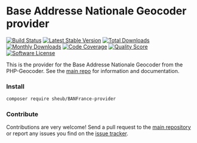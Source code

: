 # Base Addresse Nationale Geocoder provider
[![Build Status](https://travis-ci.org/sheub/BANFrance-provider.svg?branch=master)](https://travis-ci.org/sheub/BANFrance-provider)
[![Latest Stable Version](https://poser.pugx.org/sheub/BANFrance-provider/v/stable)](https://packagist.org/packages/sheub/BANFrance-provider)
[![Total Downloads](https://poser.pugx.org/sheub/BANFrance-provider/downloads)](https://packagist.org/packages/sheub/BANFrance-provider)
[![Monthly Downloads](https://poser.pugx.org/sheub/BANFrance-provider/d/monthly.png)](https://packagist.org/packages/sheub/BANFrance-provider)
[![Code Coverage](https://img.shields.io/scrutinizer/coverage/g/sheub/BANFrance-provider.svg?style=flat-square)](https://scrutinizer-ci.com/g/sheub/BANFrance-provider)
[![Quality Score](https://img.shields.io/scrutinizer/g/sheub/BANFrance-provider.svg?style=flat-square)](https://scrutinizer-ci.com/g/sheub/BANFrance-provider)
[![Software License](https://img.shields.io/badge/license-MIT-brightgreen.svg?style=flat-square)](LICENSE)

This is the provider for the Base Addresse Nationale Geocoder from the PHP-Geocoder. See the
[main repo](https://github.com/geocoder-php/Geocoder) for information and documentation. 

### Install

```bash
composer require sheub/BANFrance-provider
```


### Contribute

Contributions are very welcome! Send a pull request to the [main repository](https://github.com/sheub/BANFrance-provider) or 
report any issues you find on the [issue tracker](https://github.com/sheub/BANFrance-provider/issues).
